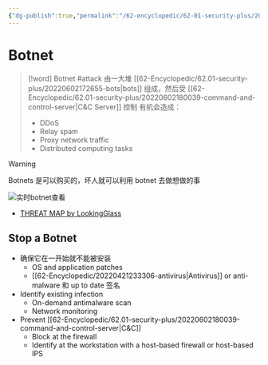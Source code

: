 ```yaml
---
{"dg-publish":true,"permalink":"/62-encyclopedic/62-01-security-plus/20220602175910-botnet/","dgHomeLink":true,"dgPassFrontmatter":false}
---
```



# Botnet

>[!word] Botnet #attack 
> 由一大堆 [[62-Encyclopedic/62.01-security-plus/20220602172655-bots|bots]] 组成，然后受 [[62-Encyclopedic/62.01-security-plus/20220602180039-command-and-control-server|C&C Server]] 控制
> 有机会造成：
> - DDoS 
> - Relay spam 
> - Proxy network traffic 
> - Distributed computing tasks 
<!--ID: 1654406587971-->


>[!warning] 
>Botnets 是可以购买的，坏人就可以利用 botnet 去做想做的事

![实时botnet查看](https://raw.githubusercontent.com/SheepYY039/PicGo-images/main/img/20220602180943.png?token=ANN6KIPRWR5A5JUC3WSYDPDCTCGKK)
- [THREAT MAP by LookingGlass](https://map.lookingglasscyber.com/)

## Stop a Botnet

- 确保它在一开始就不能被安装
	- OS and application patches 
	- [[62-Encyclopedic/20220421233306-antivirus|Antivirus]] or anti-malware 和 up to date 签名
- Identify existing infection 
	- On-demand antimalware scan 
	- Network monitoring 
- Prevent [[62-Encyclopedic/62.01-security-plus/20220602180039-command-and-control-server|C&C]]
	- Block at the firewall 
	- Identify at the workstation with a host-based firewall or host-based IPS 
